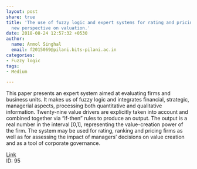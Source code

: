 ```yaml
---
layout: post
share: true
title: 'The use of fuzzy logic and expert systems for rating and pricing firms: a
  new perspective on valuation.'
date: 2018-08-24 12:57:32 +0530
author:
  name: Anmol Singhal
  email: f2015069@pilani.bits-pilani.ac.in
categories:
- Fuzzy logic
tags:
- Medium

---
```

This paper presents an expert system aimed at evaluating firms and business units. It makes us of fuzzy logic and integrates financial, strategic, managerial aspects, processing both quantitative and qualitative information. Twenty-nine value drivers are explicitly taken into account and combined together via “if-then” rules to produce an output. The output is a real number in the interval \[0,1\], representing the value-creation power of the firm. The system may be used for rating, ranking and pricing firms as well as for assessing the impact of managers’ decisions on value creation and as a tool of corporate governance.

[Link](https://mpra.ub.uni-muenchen.de/11958/)  
ID: 95